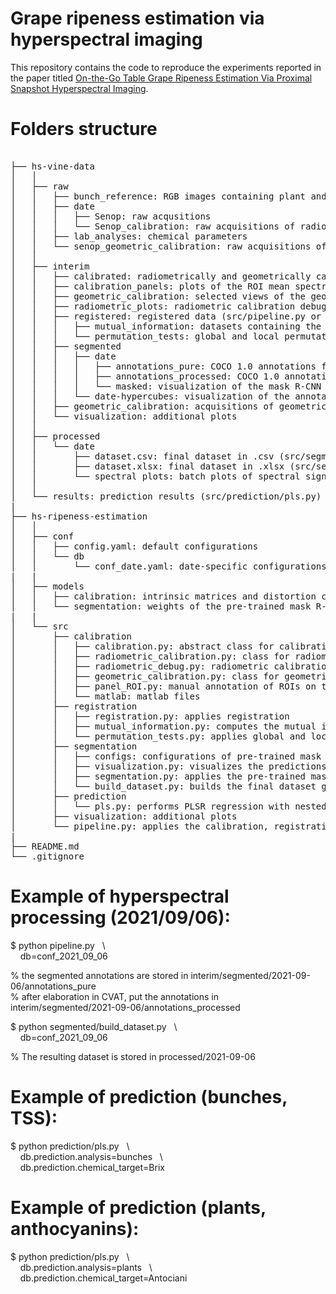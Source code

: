 # Grape ripeness estimation via hyperspectral imaging

This repository contains the code to reproduce the experiments reported in the paper titled [On-the-Go Table Grape Ripeness Estimation Via Proximal Snapshot Hyperspectral Imaging](https://dx.doi.org/10.2139/ssrn.4696990).

# Folders structure

<pre> 
├── hs-vine-data  
│   │   
│   ├── raw  
│   │   ├── bunch_reference: RGB images containing plant and bunches names  
│   │   ├── date    
│   │   │   ├── Senop: raw acqusitions  
│   │   │   └── Senop_calibration: raw acquisitions of radiometric calibration panel    
│   │   ├── lab_analyses: chemical parameters   
│   │   └── senop_geometric_calibration: raw acquisitions of geometric calibration panel  
│   │     
│   ├── interim  
│   │   ├── calibrated: radiometrically and geometrically calibrated data (src/pipeline.py)     
│   │   ├── calibration_panels: plots of the ROI mean spectral signals of the calibration panels    
│   │   ├── geometric_calibration: selected views of the geometric calibration panel stored by spectral band    
│   │   ├── radiometric_plots: radiometric calibration debug plots (src/calibration/radiometric_debug.py)   
│   │   ├── registered: registered data (src/pipeline.py or src/registration/registration.py)   
│   │   │   ├── mutual_information: datasets containing the mutual information metrics  
│   │   │   └── permutation_tests: global and local permutation tests output for comparing registrations    
│   │   ├── segmented   
│   │   │   ├── date    
│   │   │   │   ├── annotations_pure: COCO 1.0 annotations from pre-trained mask R-CNN (src/pipeline.py or src/segmentation/segmentation.py)    
│   │   │   │   ├── annotations_processed: COCO 1.0 annotations elaborated trhough annotation program (CVAT)    
│   │   │   │   └── masked: visualization of the mask R-CNN segmentation (src/segmentation/visualization.py)      
│   │   │   └── date-hypercubes: visualization of the annotations after (CVAT) processing (src/segmentation/build_dataset.py)    
│   │   ├── geometric_calibration: acquisitions of geometric calibration panel divided by sensor and band   
│   │   └── visualization: additional plots     
│   │    
│   ├── processed   
│   │   └── date    
│   │       ├── dataset.csv: final dataset in .csv (src/segmentation/build_dataset.py)   
│   │       ├── dataset.xlsx: final dataset in .xlsx (src/segmentation/build_dataset.py)     
│   │       └── spectral plots: batch plots of spectral signals (src/segmentation/build_dataset.py)     
│   │   
│   └── results: prediction results (src/prediction/pls.py) 
|       
├── hs-ripeness-estimation      
│   │    
│   ├── conf    
│   │   ├── config.yaml: default configurations     
│   │   └── db      
│   │       └── conf_date.yaml: date-specific configurations        
|   |       
│   ├── models   
│   │   ├── calibration: intrinsic matrices and distortion coefficients for geometric calibration   
│   │   └── segmentation: weights of the pre-trained mask R-CNN     
|   |       
│   └── src     
│       ├── calibration      
│       │   ├── calibration.py: abstract class for calibration classes   
│       │   ├── radiometric_calibration.py: class for radiometric calibration   
│       │   ├── radiometric_debug.py: radiometric calibration plots     
│       │   ├── geometric_calibration.py: class for geometric calibration   
│       │   ├── panel_ROI.py: manual annotation of ROIs on the calibration panel    
│       │   └── matlab: matlab files    
│       ├── registration    
│       │   ├── registration.py: applies registration   
│       │   ├── mutual_information.py: computes the mutual information metric for each band for each image  
│       │   └── permutation_tests.py: applies global and local permutation tests based on the mutual information    
│       ├── segmentation    
│       │   ├── configs: configurations of pre-trained mask R-CNN   
│       │   ├── visualization.py: visualizes the predictions of the pre-trained mask R-CNN      
│       │   ├── segmentation.py: applies the pre-trained mask R-CNN     
│       │   └── build_dataset.py: builds the final dataset given the processed COCO 1.0 annotations     
│       ├── prediction      
│       │   └── pls.py: performs PLSR regression with nested CV and single loop CV evaluation
│       ├── visualization: additional plots        
│       └── pipeline.py: applies the calibration, registration and pre-trained segmentation pipeline    
|   
├── README.md       
└── .gitignore 
</pre> 

# Example of hyperspectral processing (2021/09/06):

$ python pipeline.py &nbsp;&nbsp;\\     
&nbsp;&nbsp;&nbsp;&nbsp;db=conf_2021_09_06

% the segmented annotations are stored in interim/segmented/2021-09-06/annotations_pure     
% after elaboration in CVAT, put the annotations in interim/segmented/2021-09-06/annotations_processed

$ python segmented/build_dataset.py &nbsp;&nbsp;\\  
&nbsp;&nbsp;&nbsp;&nbsp;db=conf_2021_09_06

% The resulting dataset is stored in processed/2021-09-06


# Example of prediction (bunches, TSS):

$ python prediction/pls.py &nbsp;&nbsp;\\   
&nbsp;&nbsp;&nbsp;&nbsp;db.prediction.analysis=bunches &nbsp;&nbsp;\\   
&nbsp;&nbsp;&nbsp;&nbsp;db.prediction.chemical_target=Brix  


# Example of prediction (plants, anthocyanins):

$ python prediction/pls.py &nbsp;&nbsp;\\   
&nbsp;&nbsp;&nbsp;&nbsp;db.prediction.analysis=plants &nbsp;&nbsp;\\    
&nbsp;&nbsp;&nbsp;&nbsp;db.prediction.chemical_target=Antociani
